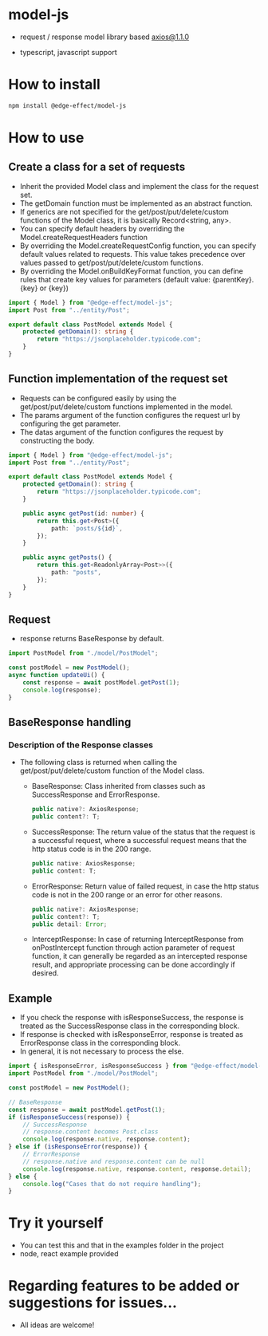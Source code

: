 # model-js

-   request / response model library based [axios@1.1.0](https://www.npmjs.com/package/axios)

-   typescript, javascript support

# How to install

```bash
npm install @edge-effect/model-js
```

# How to use

## Create a class for a set of requests

-   Inherit the provided Model class and implement the class for the request set.
-   The getDomain function must be implemented as an abstract function.
-   If generics are not specified for the get/post/put/delete/custom functions of the Model class, it is basically Record<string, any>.
-   You can specify default headers by overriding the Model.createRequestHeaders function
-   By overriding the Model.createRequestConfig function, you can specify default values ​​related to requests. This value takes precedence over values ​​passed to get/post/put/delete/custom functions.
-   By overriding the Model.onBuildKeyFormat function, you can define rules that create key values ​​for parameters (default value: {parentKey}.{key} or {key})

```typescript
import { Model } from "@edge-effect/model-js";
import Post from "../entity/Post";

export default class PostModel extends Model {
    protected getDomain(): string {
        return "https://jsonplaceholder.typicode.com";
    }
}
```

## Function implementation of the request set

-   Requests can be configured easily by using the get/post/put/delete/custom functions implemented in the model.
-   The params argument of the function configures the request url by configuring the get parameter.
-   The datas argument of the function configures the request by constructing the body.

```typescript
import { Model } from "@edge-effect/model-js";
import Post from "../entity/Post";

export default class PostModel extends Model {
    protected getDomain(): string {
        return "https://jsonplaceholder.typicode.com";
    }

    public async getPost(id: number) {
        return this.get<Post>({
            path: `posts/${id}`,
        });
    }

    public async getPosts() {
        return this.get<ReadonlyArray<Post>>({
            path: "posts",
        });
    }
}
```

## Request

-   response returns BaseResponse by default.

```typescript
import PostModel from "./model/PostModel";

const postModel = new PostModel();
async function updateUi() {
    const response = await postModel.getPost(1);
    console.log(response);
}
```

## BaseResponse handling

### Description of the Response classes

-   The following class is returned when calling the get/post/put/delete/custom function of the Model class.

    -   BaseResponse: Class inherited from classes such as SuccessResponse and ErrorResponse.

        ```typescript
        public native?: AxiosResponse;
        public content?: T;
        ```

    -   SuccessResponse: The return value of the status that the request is a successful request, where a successful request means that the http status code is in the 200 range.

        ```typescript
        public native: AxiosResponse;
        public content: T;
        ```

    -   ErrorResponse: Return value of failed request, in case the http status code is not in the 200 range or an error for other reasons.

        ```typescript
        public native?: AxiosResponse;
        public content?: T;
        public detail: Error;
        ```

    -   InterceptResponse: In case of returning InterceptResponse from onPostIntercept function through action parameter of request function, it can generally be regarded as an intercepted response result, and appropriate processing can be done accordingly if desired.

## Example

-   If you check the response with isResponseSuccess, the response is treated as the SuccessResponse class in the corresponding block.
-   If response is checked with isResponseError, response is treated as ErrorResponse class in the corresponding block.
-   In general, it is not necessary to process the else.

```typescript
import { isResponseError, isResponseSuccess } from "@edge-effect/model-js";
import PostModel from "./model/PostModel";

const postModel = new PostModel();

// BaseResponse
const response = await postModel.getPost(1);
if (isResponseSuccess(response)) {
    // SuccessResponse
    // response.content becomes Post.class
    console.log(response.native, response.content);
} else if (isResponseError(response)) {
    // ErrorResponse
    // response.native and response.content can be null
    console.log(response.native, response.content, response.detail);
} else {
    console.log("Cases that do not require handling");
}
```

# Try it yourself

-   You can test this and that in the examples folder in the project
-   node, react example provided

# Regarding features to be added or suggestions for issues...

-   All ideas are welcome!
